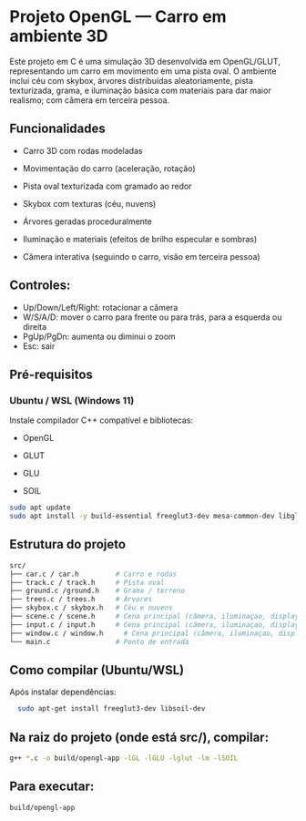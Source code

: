 # Projeto OpenGL — Carro em ambiente 3D


Este projeto em C é uma simulação 3D desenvolvida em OpenGL/GLUT, representando um carro em movimento em uma pista oval.
O ambiente inclui céu com skybox, árvores distribuídas aleatoriamente, pista texturizada, grama, e iluminação básica com materiais para dar maior realismo; com câmera em terceira pessoa.

## Funcionalidades

  - Carro 3D com rodas modeladas

  - Movimentação do carro (aceleração, rotação)

  - Pista oval texturizada com gramado ao redor

  - Skybox com texturas (céu, nuvens)

  - Árvores geradas proceduralmente

  - Iluminação e materiais (efeitos de brilho especular e sombras)

  - Câmera interativa (seguindo o carro, visão em terceira pessoa)

## Controles:
  
  - Up/Down/Left/Right: rotacionar a câmera
  - W/S/A/D: mover o carro para frente ou para trás, para a esquerda ou direita
  - PgUp/PgDn: aumenta ou diminui o zoom
  - Esc: sair

## Pré-requisitos

### Ubuntu / WSL (Windows 11)
  Instale compilador C++ compatível e bibliotecas:

  - OpenGL
    
  - GLUT
    
  - GLU

  - SOIL

  ```bash
  sudo apt update
  sudo apt install -y build-essential freeglut3-dev mesa-common-dev libglu1-mesa-dev
  ```

## Estrutura do projeto
 ```bash
 src/
 ├── car.c / car.h         # Carro e rodas
 ├── track.c / track.h     # Pista oval
 ├── ground.c /ground.h    # Grama / terreno
 ├── trees.c / trees.h     # Árvores
 ├── skybox.c / skybox.h   # Céu e nuvens
 ├── scene.c / scene.h     # Cena principal (câmera, iluminaçao, display)
 ├── input.c / input.h     # Cena principal (câmera, iluminaçao, display)
 ├── window.c / window.h     # Cena principal (câmera, iluminaçao, display)
 └── main.c                # Ponto de entrada
 ```
## Como compilar (Ubuntu/WSL)

Após instalar dependências:
```bash
  sudo apt-get install freeglut3-dev libsoil-dev
  ```
  ## Na raiz do projeto (onde está src/), compilar:
  ```bash
  g++ *.c -o build/opengl-app -lGL -lGLU -lglut -lm -lSOIL
  ```
  ## Para executar:
  ```bash
  build/opengl-app
  ```
